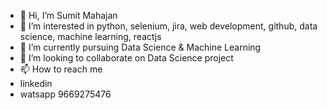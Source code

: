 - 👋 Hi, I’m Sumit Mahajan
- 👀 I’m interested in python, selenium, jira, web development, github, data science, machine learning, reactjs
- 🌱 I’m currently pursuing Data Science & Machine Learning 
- 💞️ I’m looking to collaborate on Data Science project
- 📫 How to reach me 
- linkedin
- watsapp 9669275476

<!---
sumitpythonwala/sumitpythonwala is a ✨ special ✨ repository because its `README.md` (this file) appears on your GitHub profile.
You can click the Preview link to take a look at your changes.
--->
